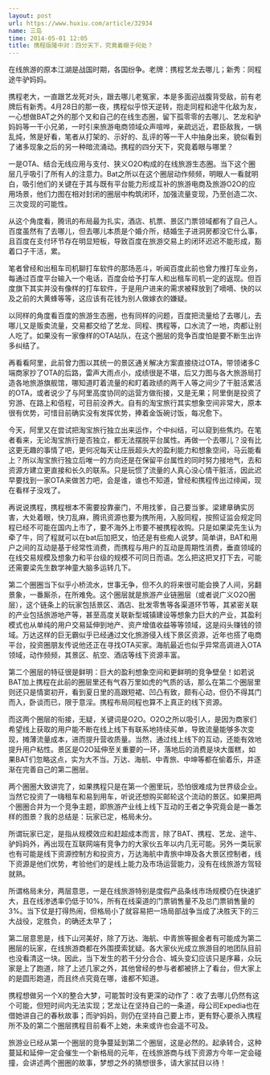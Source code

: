 ```yaml
---
layout: post
url: https://www.huxiu.com/article/32934
name: 三岛
time: 2014-05-01 12:05
title: 携程版隆中对：四分天下，究竟着眼于何处？
---
```

在线旅游的原本江湖是战国时期，各国纷争。老牌：携程艺龙去哪儿；新秀：同程途牛驴妈妈。

携程老大，一直跟艺龙死对头，跟去哪儿老冤家，本是多面迎战腹背受敌，前有老牌后有新秀。4月28日的那一夜，携程似乎惊天逆转，抱走同程和途牛化敌为友，一心想做BAT之外的那个叉和自己的在线生态圈，留下孤零零的去哪儿、艺龙和驴妈妈等一干小兄弟，一时引来旅游电商领域众声喧哗，亲疏远近，君臣敌我，一锅乱炖，煞是好看，笔者从打架的、示好的、乱评的等一干人中抽身出来，貌似看到了诸多现象之后的另一种暗流涌动。携程的四分天下，究竟着眼与哪里？

一是OTA、结合无线应用与支付、狭义O2O构成的在线旅游生态圈。当下这个圈层几乎吸引了所有人的注意力。Bat之所以在这个圈层动作频频，明眼人一看就明白，吸引他们的关键在于其与既有平台能力形成互补的旅游电商及旅游O2O的应用场景，他们力图在相对封闭的圈层中构筑闭环，加强流量变现，乃至创造二次、三次变现的可能性。

从这个角度看，腾讯的布局最为扎实，酒店、机票、景区门票领域都有了自己人。百度虽然有了去哪儿，但去哪儿本质是个婚介所，结婚生子进洞房都没它什么事，且百度在支付环节存在明显短板，导致百度在旅游交易上的闭环迟迟不能形成，豁着口子干活，累。

笔者曾经和出租车司机聊打车软件的那场恶斗，听闻百度此前也曾力推打车业务，每通过百度平台输入一个电话，百度会给予打车人和出租车司机一定的返现。但百度旗下其实并没有像样的打车软件，于是用户进来的需求被释放到了嘀嘀、快的以及之前的大黄蜂等等，这应该有花钱为别人做嫁衣的嫌疑。

以同样的角度看百度的旅游生态圈，也有同样的问题，百度把流量给了去哪儿，去哪儿又是贩卖流量，交易都交给了艺龙、同程、携程等，口水流了一地，肉都让别人吃了。如果没有一家像样的OTA站队，在这个圈层的竞争百度怕是要不断生出许多纠结了。

再看看阿里，此前曾力图以其统一的景区通关解决方案直接绕过OTA，带领诸多C端商家抄了OTA的后路，雷声大雨点小，成绩很是不堪，后又力图与各大旅游局打造各地旅游旗舰馆，哪知道盯着流量的和盯着政绩的两干人等之间少了干脏活累活的OTA，或者说少了与阿里高度协同的运营方做衔接，又是无果；阿里倒是投资了穷游、在路上和佰程，可目前没养大。自有的淘宝旅行其实想象空间非常大，原本很有优势，可惜目前确实没有发挥优势，捧着金饭碗讨饭，每况愈下。

今天，阿里又在尝试把淘宝旅行独立出来运作，个中纠结，可以窥到些焦灼。在笔者看来，无论淘宝旅行是否独立，都无法摆脱平台属性。再做一个去哪儿？没有比这更无趣的事情了吧，更何况每天让庄辰超头大的盈利能力和想象空间，马云能看上？所以淘宝旅行独立后唯一的方向还是在保留平台属性的同时努力接地气，去和资源方建立更直接和长久的联系。只是玩惯了流量的人真心没心情干脏活，因此迟早要找到一家OTA来做苦力吧，会是谁，谁也不知道，曾经和携程传出过绯闻，现在看样子没戏了。

再说说携程，携程根本不需要投靠豪门，不用找爹，自己要当爹。梁建章确实厉害，大处着眼，快刀乱麻，腾讯资源也要为携所用，入股同程，按照证监会规定同程已经不可能在国内上市了，要不海外上市要不被携程收购。只是如果梁先生认为牵了牛，同了程就可以在bat后加把叉，怕还是有些痴人说梦。简单讲，BAT和用户之间的互动是基于经常性消费，而携程与用户的互动是周期性消费，垂直领域的在线交易规模及想象力和平台级的规模不可同日而语。怎么把这把叉打下去，可能还需要梁先生数学神童大脑多运转几下。

第二个圈圈当下似乎小桥流水，世事无争，但不久的将来很可能会换了人间，另翻景象，一番厮杀，在所难免。这个圈层就是旅游产业链圈层（或者说广义O2O圈层），这个链条上的玩家包括景区、酒店、批发零售等各渠道环节等，其紧密关联的产业包括旅游地产等，甚至高度关联新型城镇建设等想象力巨大的产业，其盈利模式也从单纯的用户交易延伸到地产、资产增值收益等等领域，这是闷头赚钱的领域。万达这样的巨无霸似乎已经通过文化旅游侵入线下景区资源，近年也搭了电商平台，投资圈朋友传说他还正在寻找OTA买家。海航最近也似乎异常高调进入OTA领域，动作频频，其景区、航空、酒店等线下资源丰富。

第二个圈层的特征很是鲜明：巨大的盈利想象空间和更鲜明的竞争壁垒！如若说BAT加上携程在此前的圈层里还有气吞万里如虎的气质的话，那么在第二个圈层里则还只是情窦初开，看到夏日里的高跟短裙、凹凸有致，颇有心动，但仍不得其门而入，卧谈而已，限于意淫。携程布局同程也算不上真正的线下资源。

而这两个圈层的衔接，无疑，关键词是O2O。O2O之所以吸引人，是因为商家们希望线上获取的用户能不断在线上线下有联系地持续买单，导致流量能够多次变现，摊薄流量成本，进而提升营收质量。当然，通过线上线下的互动，还能有效地提升用户粘性。景区是O2O延伸至关重要的一环，落地后的消费是块大蛋糕，如果BAT们忽略这点，实为大不当。万达、海航、中青旅、中坤等都在偷着乐，并逐渐在完善自己的第二圈层。

两个圈圈大致讲完了，如果携程只是在第一个圈里玩，恐怕很难成为世界级企业。当然它投资了一嗨租车和易到用车，听说还想购买邮轮这个流动的景区。如果把两个圈圈合并为一个竞争主题，即旅游产业线上线下互动的王者之争究竟会是一番怎样的图景？我的总结是：玩家已定，格局未分。

所谓玩家已定，是指从规模效应和赶超成本而言，除了BAT、携程、艺龙、途牛、驴妈妈外，再出现在互联网端有竞争力的大家伙五年以内几无可能。另外一类玩家也有可能是线下资源控制方和投资方，万达海航中青旅中坤及各大景区控制者，线下资源是他们优势，考验他们的是线上能力及市场运营能力，没有在线旅游方驾轻就熟。

所谓格局未分，两层意思，一是在线旅游特别是度假产品条线市场规模仍在快速扩大，且在线渗透率仍低于10%，所有在线渠道的门票销售量不及总门票销售量的3%。当下仗是打得热闹，但格局小了就容易把一场局部战争当成了决胜天下的三大战役，定胜负，的确还太早了；

第二层意思是，线下山河美好，除了万达、海航、中青旅等掘金者有可能成为第二圈层的玩家，在线旅游商都在外围摸索犹疑。各大家伙光成立旅游目的地团队目前也没看清这一块。因此，当下发生的若干分分合合、城头变幻应该只是序幕，众玩家是上了跑道，除了上述几家之外，其他曾经的参与者都被挤上了看台，但大家上的是圆形跑道，而且终点究竟在哪，谁都不知道。

携程想做另一个X的整合大梦，可能暂时没有更深的动作了：收了去哪儿仍然有这个可能，但短时间内无法实现；艺龙让在坚持自己的一条道，母公司Expedia也在借她讲自己的春秋故事；而驴妈妈，则仍在坚持自己要上市，更有野心要杀入携程所不及的第二个圈层携程目前看不上她，未来或许也会遥不可及。

旅游业已经从第一个圈层的竞争蔓延到第二个圈层，这是必然的。起承转合，这种蔓延和延伸一定会催生一个新格局的元年，在线旅游商与线下资源方今年一定会碰撞，会讲述两个圈圈的故事，梦想之外的猜想很多，请大家拭目以待！

